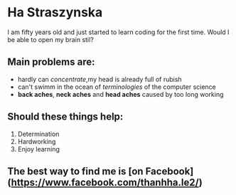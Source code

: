 # Ha Straszynska
I am fifty years old and just started to learn coding for the first time. 
Would I be able to open my brain stil?

## Main problems are:

- hardly can *concentrate*,my head is already full of rubish 
- can't swimm in the ocean of *terminologies* of the computer science
- **back aches**, **neck aches** and **head aches** caused by too long working
 
## Should these things help:

1. Determination
2. Hardworking
3. Enjoy learning

## The best way to find me is [on Facebook] (https://www.facebook.com/thanhha.le2/)








